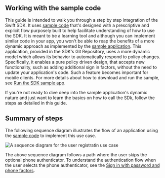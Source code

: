 ## Working with the sample code

This guide is intended to walk you through a step by step integration
of the Swift SDK. It uses [sample code](#sample-code) that's designed with
a prescriptive and explicit flow purposely built to help facilitate understanding
of how to use the SDK. It is meant to be a learning tool and although you
can implement similar code in your app, you won't be able to reap the
benefits of a more dynamic approach as implemented by the
[sample application](/docs/guides/oie-embedded-sdk-run-sample/ios/main/).
This application, provided in the SDK's Git Repository, uses a more
dynamic model which allows its behavior to automatically respond to policy
changes. Specifically, it enables a pure policy driven design, that accepts new functionality,
such as adding additional sign in factors, without the need to update your application's
code. Such a feature becomes important for mobile clients. For more details about how to
download and run the sample, see
[Run the SDK sample app](/docs/guides/oie-embedded-sdk-run-sample/ios/main/).

If you're not ready to dive deep into the sample application's dynamic nature
and just want to learn the basics on how to call the SDk, follow the steps as detailed
in this guide.

## Summary of steps

The following sequence diagram illustrates the flow of an application using the
[sample code](#sample-code) to implement this use case.

<div class="common-image-format">

![A sequence diagram for the user registratin use case](/img/oie-embedded-sdk/oie-embedded-sdk-use-case-swift-register-1.png)

</div>

The above sequence diagram follows a path where the user skips the optional phone authenticator.
To understand the authentication flow when the user selects the phone authenticator, see
the [Sign in with password and phone factors](/docs/guides/oie-embedded-sdk-use-cases/ios/oie-embedded-sdk-use-case-sign-in-pwd-phone/).
